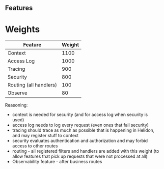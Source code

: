 Features
----

# Weights

| Feature          | Weight |
| ---------------- |--------|
| Context          | 1100   |
| Access Log       | 1000   |
| Tracing          | 900    |
| Security         | 800    |
| Routing (all handlers) | 100 |
| Observe          | 80     |

Reasoning:
- context is needed for security (and for access log when security is used)
- access log needs to log every request (even ones that fail security)
- tracing should trace as much as possible that is happening in Helidon, and may register stuff to context
- security evaluates authentication and authorization and may forbid access to other routes 
- routing - all registered filters and handlers are added with this weight (to allow features that pick up requests that were not processed at all)
- Observability feature - after business routes